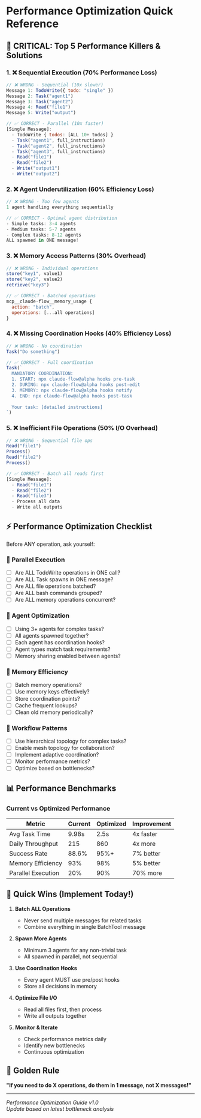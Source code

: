 # Performance Optimization Quick Reference

## 🚨 CRITICAL: Top 5 Performance Killers & Solutions

### 1. ❌ Sequential Execution (70% Performance Loss)
```javascript
// ❌ WRONG - Sequential (10x slower)
Message 1: TodoWrite({ todo: "single" })
Message 2: Task("agent1")
Message 3: Task("agent2")
Message 4: Read("file1")
Message 5: Write("output")

// ✅ CORRECT - Parallel (10x faster)
[Single Message]:
  - TodoWrite { todos: [ALL 10+ todos] }
  - Task("agent1", full_instructions)
  - Task("agent2", full_instructions)
  - Task("agent3", full_instructions)
  - Read("file1")
  - Read("file2")
  - Write("output1")
  - Write("output2")
```

### 2. ❌ Agent Underutilization (60% Efficiency Loss)
```javascript
// ❌ WRONG - Too few agents
1 agent handling everything sequentially

// ✅ CORRECT - Optimal agent distribution
- Simple tasks: 3-4 agents
- Medium tasks: 5-7 agents  
- Complex tasks: 8-12 agents
ALL spawned in ONE message!
```

### 3. ❌ Memory Access Patterns (30% Overhead)
```javascript
// ❌ WRONG - Individual operations
store("key1", value1)
store("key2", value2)
retrieve("key3")

// ✅ CORRECT - Batched operations
mcp__claude-flow__memory_usage {
  action: "batch",
  operations: [...all operations]
}
```

### 4. ❌ Missing Coordination Hooks (40% Efficiency Loss)
```javascript
// ❌ WRONG - No coordination
Task("Do something")

// ✅ CORRECT - Full coordination
Task(`
  MANDATORY COORDINATION:
  1. START: npx claude-flow@alpha hooks pre-task
  2. DURING: npx claude-flow@alpha hooks post-edit
  3. MEMORY: npx claude-flow@alpha hooks notify
  4. END: npx claude-flow@alpha hooks post-task
  
  Your task: [detailed instructions]
`)
```

### 5. ❌ Inefficient File Operations (50% I/O Overhead)
```javascript
// ❌ WRONG - Sequential file ops
Read("file1")
Process()
Read("file2")
Process()

// ✅ CORRECT - Batch all reads first
[Single Message]:
  - Read("file1")
  - Read("file2")
  - Read("file3")
  - Process all data
  - Write all outputs
```

## ⚡ Performance Optimization Checklist

Before ANY operation, ask yourself:

### 🎯 Parallel Execution
- [ ] Are ALL TodoWrite operations in ONE call?
- [ ] Are ALL Task spawns in ONE message?
- [ ] Are ALL file operations batched?
- [ ] Are ALL bash commands grouped?
- [ ] Are ALL memory operations concurrent?

### 🤖 Agent Optimization
- [ ] Using 3+ agents for complex tasks?
- [ ] All agents spawned together?
- [ ] Each agent has coordination hooks?
- [ ] Agent types match task requirements?
- [ ] Memory sharing enabled between agents?

### 💾 Memory Efficiency
- [ ] Batch memory operations?
- [ ] Use memory keys effectively?
- [ ] Store coordination points?
- [ ] Cache frequent lookups?
- [ ] Clean old memory periodically?

### 🔄 Workflow Patterns
- [ ] Use hierarchical topology for complex tasks?
- [ ] Enable mesh topology for collaboration?
- [ ] Implement adaptive coordination?
- [ ] Monitor performance metrics?
- [ ] Optimize based on bottlenecks?

## 📊 Performance Benchmarks

### Current vs Optimized Performance
| Metric | Current | Optimized | Improvement |
|--------|---------|-----------|-------------|
| Avg Task Time | 9.98s | 2.5s | 4x faster |
| Daily Throughput | 215 | 860 | 4x more |
| Success Rate | 88.6% | 95%+ | 7% better |
| Memory Efficiency | 93% | 98% | 5% better |
| Parallel Execution | 20% | 90% | 70% more |

## 🚀 Quick Wins (Implement Today!)

1. **Batch ALL Operations**
   - Never send multiple messages for related tasks
   - Combine everything in single BatchTool message

2. **Spawn More Agents**
   - Minimum 3 agents for any non-trivial task
   - All spawned in parallel, not sequential

3. **Use Coordination Hooks**
   - Every agent MUST use pre/post hooks
   - Store all decisions in memory

4. **Optimize File I/O**
   - Read all files first, then process
   - Write all outputs together

5. **Monitor & Iterate**
   - Check performance metrics daily
   - Identify new bottlenecks
   - Continuous optimization

## 🎯 Golden Rule

**"If you need to do X operations, do them in 1 message, not X messages!"**

---

*Performance Optimization Guide v1.0*  
*Update based on latest bottleneck analysis*